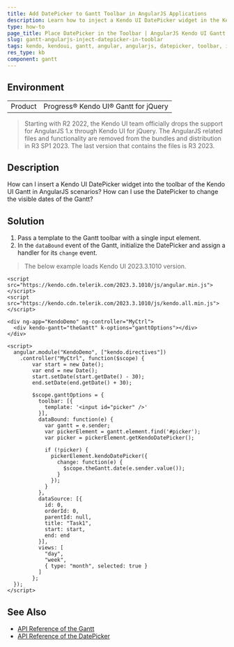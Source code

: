 ```yaml
---
title: Add DatePicker to Gantt Toolbar in AngularJS Applications
description: Learn how to inject a Kendo UI DatePicker widget in the Kendo UI Gantt in AngularJS applications.
type: how-to
page_title: Place DatePicker in the Toolbar | AngularJS Kendo UI Gantt
slug: gantt-angularjs-inject-datepicker-in-tooblar
tags: kendo, kendoui, gantt, angular, angularjs, datepicker, toolbar, inject, insert-picker
res_type: kb
component: gantt
---
```


## Environment

<table>
 <tr>
  <td>Product</td>
  <td>Progress® Kendo UI® Gantt for jQuery</td>
 </tr>
</table>

> Starting with R2 2022, the Kendo UI team officially drops the support for AngularJS 1.x through Kendo UI for jQuery. The AngularJS related files and functionality are removed from the bundles and distribution in R3 SP1 2023. The last version that contains the files is R3 2023.

## Description

How can I insert a Kendo UI DatePicker widget into the toolbar of the Kendo UI Gantt in AngularJS scenarios? How can I use the DatePicker to change the visible dates of the Gantt?

## Solution

1. Pass a template to the Gantt toolbar with a single input element.
1. In the `dataBound` event of the Gantt, initialize the DatePicker and assign a handler for its `change` event.

> The below example loads Kendo UI 2023.3.1010 version.

```dojo
<script src="https://kendo.cdn.telerik.com/2023.3.1010/js/angular.min.js"></script>
<script src="https://kendo.cdn.telerik.com/2023.3.1010/js/kendo.all.min.js"></script>

<div ng-app="KendoDemo" ng-controller="MyCtrl">
  <div kendo-gantt="theGantt" k-options="ganttOptions"></div>    
</div>

<script>
  angular.module("KendoDemo", ["kendo.directives"])
    .controller("MyCtrl", function($scope) {
		var start = new Date();
		var end = new Date();
		start.setDate(start.getDate() - 30);
		end.setDate(end.getDate() + 30);

		$scope.ganttOptions = {
		  toolbar: [{
			template: '<input id="picker" />'
		  }],
		  dataBound: function(e) {
			var gantt = e.sender;
			var pickerElement = gantt.element.find('#picker');
			var picker = pickerElement.getKendoDatePicker();

			if (!picker) {
			  pickerElement.kendoDatePicker({
				change: function(e) {
				  $scope.theGantt.date(e.sender.value());
				}
			  });
			}
		  },
		  dataSource: [{
			id: 0,
			orderId: 0,
			parentId: null,
			title: "Task1",
			start: start,
			end: end
		  }],
		  views: [
			"day",
			"week",
			{ type: "month", selected: true }
		  ]
		};
  });
</script>
```

## See Also

* [API Reference of the Gantt](https://docs.telerik.com/kendo-ui/api/javascript/ui/gantt)
* [API Reference of the DatePicker](https://docs.telerik.com/kendo-ui/api/javascript/ui/gantt)
